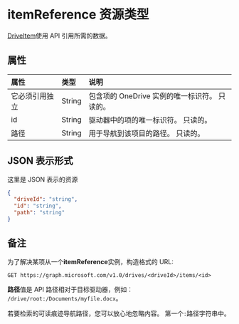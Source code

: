 # <a name="itemreference-resource-type"></a>itemReference 资源类型

 [DriveItem](driveitem.md)使用 API 引用所需的数据。

## <a name="properties"></a>属性

| 属性 | 类型   | 说明                                                                   |
|:---------|:-------|:------------------------------------------------------------------------------|
| 它必须引用独立  | String | 包含项的 OneDrive 实例的唯一标识符。 只读的。 |
| id       | String | 驱动器中的项的唯一标识符。 只读的。            |
| 路径     | String | 用于导航到该项目的路径。 只读的。                     |

## <a name="json-representation"></a>JSON 表示形式

这里是 JSON 表示的资源

<!-- {
  "blockType": "resource",
  "optionalProperties": [ "path" ],
  "@odata.type": "microsoft.graph.itemReference"
}-->

```json
{
  "driveId": "string",
  "id": "string",
  "path": "string"
}
```

## <a name="remarks"></a>备注

为了解决某项从一个**itemReference**实例，构造格式的 URL:

```http
GET https://graph.microsoft.com/v1.0/drives/<driveId>/items/<id>
```

**路径**值是 API 路径相对于目标驱动器，例如︰ `/drive/root:/Documents/myfile.docx`。

若要检索的可读痕迹导航路径，您可以放心地忽略内容。 第一个`:`路径字符串中。

<!-- uuid: 8fcb5dbc-d5aa-4681-8e31-b001d5168d79
2015-10-25 14:57:30 UTC -->
<!-- {
  "type": "#page.annotation",
  "description": "itemReference resource",
  "keywords": "",
  "section": "documentation",
  "tocPath": ""
}-->
